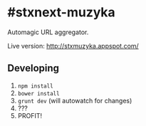 # #stxnext-muzyka

Automagic URL aggregator.

Live version: http://stxmuzyka.appspot.com/

## Developing

1. `npm install`
2. `bower install`
3. `grunt dev` (will autowatch for changes)
4. ???
5. PROFIT!
